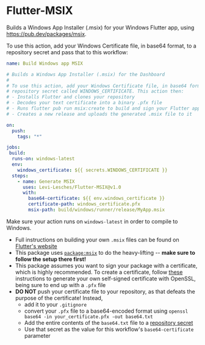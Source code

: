 # Flutter-MSIX
Builds a Windows App Installer (.msix) for your Windows Flutter app, using https://pub.dev/packages/msix.

To use this action, add your Windows Certificate file, in base64 format, to a repository secret and pass that to this workflow:

```yaml
name: Build Windows app MSIX

# Builds a Windows App Installer (.msix) for the Dashboard
# 
# To use this action, add your Windows Certificate file, in base64 format, to a
# repository secret called WINDOWS_CERTIFICATE. This action then: 
# - Installs Flutter and clones your repository
# - Decodes your text certificate into a binary .pfx file
# - Runs flutter pub run msix:create to build and sign your Flutter app
# - Creates a new release and uploads the generated .msix file to it

on:
  push:
    tags: "*"

jobs:
 build:
  runs-on: windows-latest
  env: 
    windows_certificate: ${{ secrets.WINDOWS_CERTIFICATE }}
  steps:
    - name: Generate MSIX
      uses: Levi-Lesches/Flutter-MSIX@v1.0
      with: 
        base64-certificate: ${{ env.windows_certificate }}
        certificate-path: windows_certificate.pfx
        msix-path: build/windows/runner/release/MyApp.msix        
```

Make sure your action runs on `windows-latest` in order to compile to Windows.

- Full instructions on building your own `.msix` files can be found on [Flutter's website](https://docs.flutter.dev/deployment/windows#packaging-and-deployment)
- This package uses [`package:msix`](https://pub.dev/packages/msix) to do the heavy-lifting -- **make sure to follow the setup there first!**
- This package assumes you want to sign your package with a certificate, which is highly recommended. To create a certificate, follow [these](https://www.baeldung.com/openssl-self-signed-cert) instructions to generate your own self-signed certificate with OpenSSL, being sure to end up with a `.pfx` file
- **DO NOT** push your certificate file to your repository, as that defeats the purpose of the certificate! Instead, 
	- add it to your `.gitignore`
	- convert your `.pfx` file to a base64-encoded format using `openssl base64 -in your_certificate.pfx -out base64.txt`
	- Add the entire contents of the `base64.txt` file to a [repository secret](https://docs.github.com/en/actions/security-guides/encrypted-secrets#creating-encrypted-secrets-for-a-repository)
	- Use that secret as the value for this workflow's `base64-certificate` parameter
